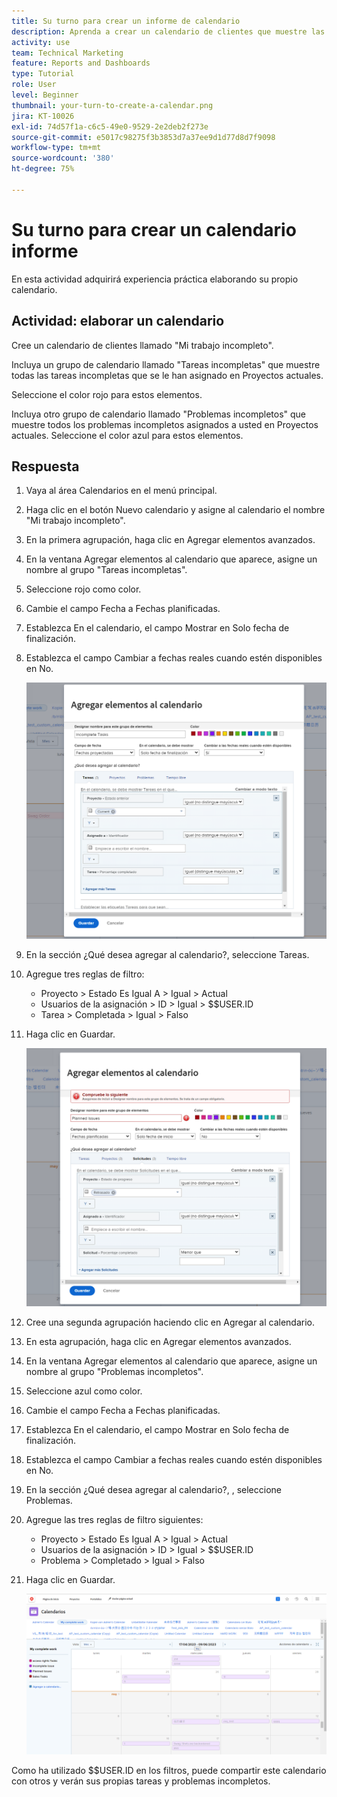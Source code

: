 ```yaml
---
title: Su turno para crear un informe de calendario
description: Aprenda a crear un calendario de clientes que muestre las tareas y los problemas incompletos.
activity: use
team: Technical Marketing
feature: Reports and Dashboards
type: Tutorial
role: User
level: Beginner
thumbnail: your-turn-to-create-a-calendar.png
jira: KT-10026
exl-id: 74d57f1a-c6c5-49e0-9529-2e2deb2f273e
source-git-commit: e5017c98275f3b3853d7a37ee9d1d77d8d7f9098
workflow-type: tm+mt
source-wordcount: '380'
ht-degree: 75%

---
```


# Su turno para crear un calendario informe

En esta actividad adquirirá experiencia práctica elaborando su propio calendario.

## Actividad: elaborar un calendario

Cree un calendario de clientes llamado &quot;Mi trabajo incompleto&quot;.

Incluya un grupo de calendario llamado &quot;Tareas incompletas&quot; que muestre todas las tareas incompletas que se le han asignado en Proyectos actuales.

Seleccione el color rojo para estos elementos.

Incluya otro grupo de calendario llamado &quot;Problemas incompletos&quot; que muestre todos los problemas incompletos asignados a usted en Proyectos actuales. Seleccione el color azul para estos elementos.

## Respuesta

1. Vaya al área Calendarios en el menú principal.
1. Haga clic en el botón Nuevo calendario y asigne al calendario el nombre &quot;Mi trabajo incompleto&quot;.
1. En la primera agrupación, haga clic en Agregar elementos avanzados.
1. En la ventana Agregar elementos al calendario que aparece, asigne un nombre al grupo &quot;Tareas incompletas&quot;.
1. Seleccione rojo como color.
1. Cambie el campo Fecha a Fechas planificadas.
1. Establezca En el calendario, el campo Mostrar en Solo fecha de finalización.
1. Establezca el campo Cambiar a fechas reales cuando estén disponibles en No.

   ![Imagen de la pantalla para agregar elementos a un calendario](assets/calendar-activity-1.png)

1. En la sección ¿Qué desea agregar al calendario?, seleccione Tareas.
1. Agregue tres reglas de filtro:

   * Proyecto > Estado Es Igual A > Igual > Actual
   * Usuarios de la asignación > ID > Igual > $$USER.ID
   * Tarea > Completada > Igual > Falso

1. Haga clic en Guardar.

   ![Imagen de la pantalla para agregar elementos a un calendario](assets/calendar-activity-2.png)

1. Cree una segunda agrupación haciendo clic en Agregar al calendario.
1. En esta agrupación, haga clic en Agregar elementos avanzados.
1. En la ventana Agregar elementos al calendario que aparece, asigne un nombre al grupo &quot;Problemas incompletos&quot;.
1. Seleccione azul como color.
1. Cambie el campo Fecha a Fechas planificadas.
1. Establezca En el calendario, el campo Mostrar en Solo fecha de finalización.
1. Establezca el campo Cambiar a fechas reales cuando estén disponibles en No.
1. En la sección ¿Qué desea agregar al calendario?, , seleccione Problemas.
1. Agregue las tres reglas de filtro siguientes:

   * Proyecto > Estado Es Igual A > Igual > Actual
   * Usuarios de la asignación > ID > Igual > $$USER.ID
   * Problema > Completado > Igual > Falso

1. Haga clic en Guardar.

   ![Imagen de la pantalla para agregar elementos a un calendario](assets/calendar-activity-3.png)

Como ha utilizado $$USER.ID en los filtros, puede compartir este calendario con otros y verán sus propias tareas y problemas incompletos.
